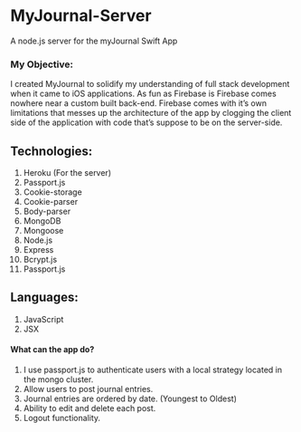 # MyJournal-Server
A node.js server for the myJournal Swift App

### My Objective: 

I created MyJournal to solidify my understanding of full stack development when it came to iOS applications.
As fun as Firebase is Firebase comes nowhere near a custom built back-end.
Firebase comes with it’s own limitations that messes up the architecture of the app by clogging the client side of the application with 
code that’s suppose to be on the server-side.

## Technologies: 
1. Heroku (For the server)
2. Passport.js
3. Cookie-storage
4. Cookie-parser
5. Body-parser
6. MongoDB
7. Mongoose
8. Node.js
9. Express
10. Bcrypt.js
11. Passport.js

## Languages: 
1. JavaScript
2. JSX

#### What can the app do?
1. I use passport.js to authenticate users with a local strategy located in the mongo cluster.
2. Allow users to post journal entries.
3. Journal entries are ordered by date. (Youngest to Oldest)
3. Ability to edit and delete each post.
4. Logout functionality.
